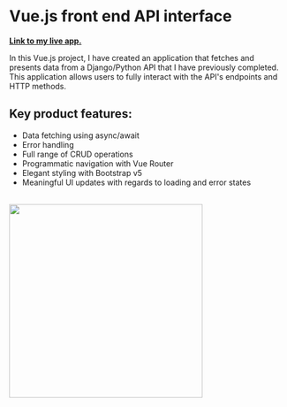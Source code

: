 # Vue.js front end API interface
**[Link to my live app.](https://3782291211.github.io/vue-api-interface/])**

In this Vue.js project, I have created an application that fetches and presents data from a Django/Python API that I have previously completed. This application allows users to fully interact with the API's endpoints and HTTP methods.

## Key product features:
- Data fetching using async/await
- Error handling
- Full range of CRUD operations
- Programmatic navigation with Vue Router
- Elegant styling with Bootstrap v5
- Meaningful UI updates with regards to loading and error states

<br/>

<img width=350px src="https://v2.vuejs.org/images/logo.svg">